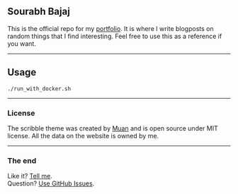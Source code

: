## Sourabh Bajaj

This is the official repo for my [portfolio](http://sourabhbajaj.com). It is where I write blogposts on random things that I find interesting. Feel free to use this as a reference if you want.

---

## Usage

```
./run_with_docker.sh
```

---

### License

The scribble theme was created by [Muan](https://github.com/muan) and is open source under MIT license. All the data on the website is owned by me.

---

### The end

Like it? [Tell me](http://twitter.com/sb2nov).<br/>
Question? [Use GitHub Issues](https://github.com/sb2nov/sb2nov.github.io/issues).

